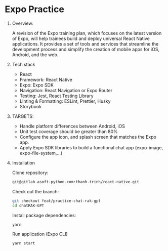# Expo Practice

1. Overview:

   A revision of the Expo training plan, which focuses on the latest version of Expo, will help trainees build and deploy universal React Native applications. It provides a set of tools and services that streamline the development process and simplify the creation of mobile apps for iOS, Android, and the web.

2. Tech stack

   - React
   - Framework: React Native
   - Expo: Expo SDK
   - Navigation: React Navigation or Expo Router
   - Testing: Jest, React Testing Library
   - Linting & Formatting: ESLint, Prettier, Husky
   - Storybook

3. TARGETS:

   - Handle platform differences between Android, iOS
   - Unit test coverage should be greater than 80%
   - Configure the app icon, and splash screen that matches the Expo app.
   - Apply Expo SDK libraries to build a functional chat app (expo-image, expo-file-system,...)

4. Installation

   Clone repository:

   ```bash
   git@gitlab.asoft-python.com:thanh.trinh/react-native.git
   ```

   Check out the branch:

   ```bash
   git checkout feat/practice-chat-rak-gpt
   cd chatRAK-GPT
   ```

   Install package dependencies:

   ```bash
   yarn
   ```

   Run application (Expo CLI)

   ```bash
   yarn start
   ```
